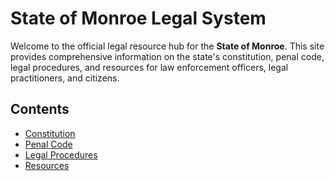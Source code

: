 # State of Monroe Legal System

Welcome to the official legal resource hub for the **State of Monroe**. This site provides comprehensive information on the state's constitution, penal code, legal procedures, and resources for law enforcement officers, legal practitioners, and citizens.

## Contents

- [Constitution](constitution.md)
- [Penal Code](penal-code.md)
- [Legal Procedures](procedures.md)
- [Resources](resources.md)
